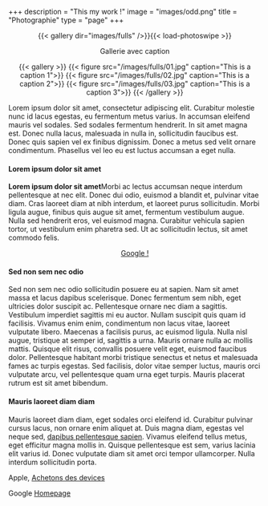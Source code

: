 ﻿+++
description = "This my work !"
image = "images/odd.png"
title = "Photographie"
type = "page"
+++

<center>

{{< gallery dir="images/fulls" />}}{{< load-photoswipe >}}

Gallerie avec caption

{{< gallery >}}
  {{< figure src="/images/fulls/01.jpg" caption="This is a caption 1">}}
  {{< figure src="/images/fulls/02.jpg" caption="This is a caption 2">}}
  {{< figure src="/images/fulls/03.jpg" caption="This is a caption 3">}}
{{< /gallery >}}

</center>

Lorem ipsum dolor sit amet, consectetur adipiscing elit. Curabitur molestie nunc id lacus egestas, eu fermentum metus varius. In accumsan eleifend mauris vel sodales. Sed sodales fermentum hendrerit. In sit amet magna est. Donec nulla lacus, malesuada in nulla in, sollicitudin faucibus est. Donec quis sapien vel ex finibus dignissim. Donec a metus sed velit ornare condimentum. Phasellus vel leo eu est luctus accumsan a eget nulla.
<br>

#### Lorem ipsum dolor sit amet

**Lorem ipsum dolor sit amet**Morbi ac lectus accumsan neque interdum pellentesque at nec elit. Donec dui odio, euismod a blandit et, pulvinar vitae diam. Cras laoreet diam at nibh interdum, et laoreet purus sollicitudin. Morbi ligula augue, finibus quis augue sit amet, fermentum vestibulum augue. Nulla sed hendrerit eros, vel euismod magna. Curabitur vehicula sapien tortor, ut vestibulum enim pharetra sed. Ut ac sollicitudin lectus, sit amet commodo felis.
<center>
<a href="https://google.com" class="button back alt2">Google !</a>
</center>

#### Sed non sem nec odio 

Sed non sem nec odio sollicitudin posuere eu at sapien. Nam sit amet massa et lacus dapibus scelerisque. Donec fermentum sem nibh, eget ultricies dolor suscipit ac. Pellentesque ornare nec diam a sagittis. Vestibulum imperdiet sagittis mi eu auctor. Nullam suscipit quis quam id facilisis. Vivamus enim enim, condimentum non lacus vitae, laoreet vulputate libero. Maecenas a facilisis purus, ac euismod ligula. Nulla nisl augue, tristique at semper id, sagittis a urna. Mauris ornare nulla ac mollis mattis. Quisque elit risus, convallis posuere velit eget, euismod faucibus dolor. Pellentesque habitant morbi tristique senectus et netus et malesuada fames ac turpis egestas. Sed facilisis, dolor vitae semper luctus, mauris orci vulputate arcu, vel pellentesque quam urna eget turpis. Mauris placerat rutrum est sit amet bibendum.

#### Mauris laoreet diam diam

Mauris laoreet diam diam, eget sodales orci eleifend id. Curabitur pulvinar cursus lacus, non ornare enim aliquet at. Duis magna diam, egestas vel neque sed, <a href="https://apple.com/">dapibus pellentesque sapien</a>. Vivamus eleifend tellus metus, eget efficitur magna mollis in. Quisque pellentesque est sem, varius lacinia elit varius id. Donec vulputate diam sit amet orci tempor ullamcorper. Nulla interdum sollicitudin porta.

Apple, <a href="https://apple.com/">Achetons des devices</a> 

Google <a href="https://google.com">Homepage</a>



